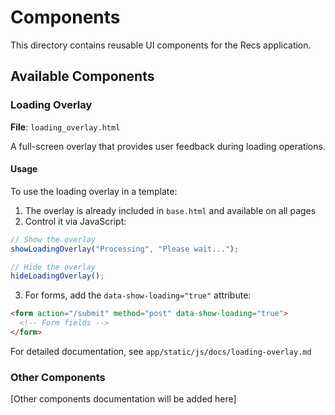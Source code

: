 # Components

This directory contains reusable UI components for the Recs application.

## Available Components

### Loading Overlay

**File**: `loading_overlay.html`

A full-screen overlay that provides user feedback during loading operations.

#### Usage
To use the loading overlay in a template:

1. The overlay is already included in `base.html` and available on all pages
2. Control it via JavaScript:

```javascript
// Show the overlay
showLoadingOverlay("Processing", "Please wait...");

// Hide the overlay
hideLoadingOverlay();
```

3. For forms, add the `data-show-loading="true"` attribute:

```html
<form action="/submit" method="post" data-show-loading="true">
  <!-- Form fields -->
</form>
```

For detailed documentation, see `app/static/js/docs/loading-overlay.md`

### Other Components

[Other components documentation will be added here] 